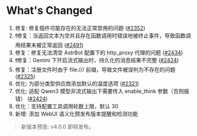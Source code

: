 # What's Changed

1. 修复: 修复插件可能存在的无法正常禁用的问题 ([#2352](https://github.com/Soulter/AstrBot/issues/2352))
2. ❗修复：当返回文本为空并且存在函数调用时错误地被终止事件，导致函数调用结果未被正常返回 ([#2491](https://github.com/Soulter/AstrBot/issues/2491))
3. 修复：修复无法清空 AstrBot 配置下的 http_proxy 代理的问题 ([#2434](https://github.com/Soulter/AstrBot/issues/2434))
4. ❗修复：Gemini 下开启流式输出时，持久化的消息结果不完整 ([#2424](https://github.com/Soulter/AstrBot/issues/2424))
5. 修复：注册文件时由于 file:/// 前缀，导致文件被误判为不存在的问题 ([#2325](https://github.com/Soulter/AstrBot/issues/2325))
6. 优化: 为部分类型供应商添加默认的温度选项 ([#2321](https://github.com/Soulter/AstrBot/issues/2321))
7. 优化: 适配 Qwen3 模型非流式输出下需要传入 enable_think 参数（否则报错） ([#2424](https://github.com/Soulter/AstrBot/issues/2424))
8. 优化：支持配置工具调用轮数上限，默认 30
9. 新增: 添加 WebUI 语义化预发布版本提醒和检测功能

> 新版本预告: v4.0.0 即将发布。
